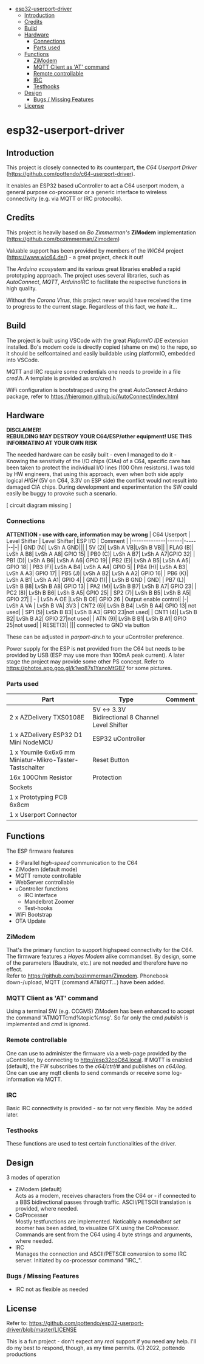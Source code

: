 - [esp32-userport-driver](#esp32-userport-driver)
  - [Introduction](#introduction)
  - [Credits](#credits)
  - [Build](#build)
  - [Hardware](#hardware)
    - [Connections](#connections)
    - [Parts used](#parts-used)
  - [Functions](#functions)
    - [ZiModem](#zimodem)
    - [MQTT Client as 'AT' command](#mqtt-client-as-at-command)
    - [Remote controllable](#remote-controllable)
    - [IRC](#irc)
    - [Testhooks](#testhooks)
  - [Design](#design)
    - [Bugs / Missing Features](#bugs--missing-features)
  - [License](#license)
# esp32-userport-driver

## Introduction
This project is closely connected to its counterpart, the *C64 Userport Driver* (https://github.com/pottendo/c64-userport-driver).

It enables an ESP32 based uController to act a C64 userport modem, a general purpose co-processor or a generic interface to wireless connectivity (e.g. via MQTT or IRC protocolls).

## Credits
This project is heavily based on *Bo Zimmerman's* **ZiModem** implementation (https://github.com/bozimmerman/Zimodem)

Valuable support has been provided by members of the *WiC64* project (https://www.wic64.de/) - a great project, check it out!

The *Arduino ecosystem* and its various great libraries enabled a rapid prototyping approach. The project uses several libraries, such as *AutoConnect*, *MQTT*, *ArduinoIRC* to facilitate the respective functions in high quality.

Without the *Corona Virus*, this project never would have received the time to progress to the current stage. Regardless of this fact, we *hate* it... 

## Build
The project is built using VSCode with the great *PlaformIO IDE* extension installed.
Bo's modem code is directly copied (shame on me) to the repo, so it should be selfcontained and easily buildable using platformIO, embedded into VSCode.

MQTT and IRC require some credentials one needs to provide in a file *cred.h*. A template is provided as src/cred.h

WiFi configuration is bootstrapped using the great *AutoConnect* Arduino package, refer to https://hieromon.github.io/AutoConnect/index.html

## Hardware

**DISCLAIMER! <br>REBUILDING MAY DESTROY YOUR C64/ESP/other equipment! USE THIS INFORMATINO AT YOUR OWN RISK** 

The needed hardware can be easily built - even I managed to do it - Knowing the sensitivity of the I/O chips (CIAs) of a C64, specific care has been taken to protect the individual I/O lines (100 Ohm resistors). 
I was told by HW engineers, that using this approach, even when both side apply logical *HIGH* (5V on C64, 3.3V on ESP side) the conflict would not result into damaged CIA chips. 
During development and experimentation the SW could easily be buggy to provoke such a scenario.

[ circuit diagram missing ]

### Connections 

**ATTENTION - use with care, information may be wrong**
| C64 Userport | Level Shifter | Level Shifter| ESP I/O | Comment |
|--------------|------|-----|--|-|
| GND (N)| LvSh A GND|||
| 5V (2)| LvSh A VB|LvSh B VB||
| FLAG (B)| LvSh A B8| LvSh A A8| GPIO 15|
| PB0 (C)| LvSh A B7| LvSh A A7|GPIO 32|
| PB1 (D)| LvSh A B6| LvSh A A6| GPIO 19|
| PB2 (E)| LvSh A B5| LvSh A A5| GPIO 18|
| PB3 (F)| LvSh A B4| LvSh A A4| GPIO 5|
| PB4 (H)| LvSh A B3| LvSh A A3| GPIO 17|
| PB5 (J)| LvSh A B2| LvSh A A2| GPIO 16|
| PB6 (K)| LvSh A B1| LvSh A A1| GPIO 4|
| GND (1)| | LvSh B GND | GND|
| PB7 (L)| LvSh B B8| LvSh B A8| GPIO 13|
| PA2 (M)| LvSh B B7| LvSh B A7| GPIO 23|
| PC2 (8)| LvSh B B6| LvSh B A5| GPIO 25|
| SP2 (7)| LvSh B B5| LvSh B A5| GPIO 27|
| - | LvSh A OE |LvSh B OE| GPIO 26 | Output enable control|
|-| LvSh A VA | LvSh B VA| 3V3
| CNT2 (6)| LvSh B B4| LvSh B A4| GPIO 13| not used|
| SP1 (5)| LvSh B B3| LvSh B A3| GPIO 23|not used|
| CNT1 (4)| LvSh B B2| LvSh B A2| GPIO 27|not used|
| ATN (9)| LvSh B B1| LvSh B A1| GPIO 25|not used|
| RESET(3)| ||| connected to GND via button

These can be adjusted in *parport-drv.h* to your uController preference.

Power supply for the ESP is **not** provided from the C64 but needs to be provided by USB (ESP may use more than 100mA peak current). A later stage the project may provide some other PS concept.
Refer to https://photos.app.goo.gl/k1wo87s1YanoMtGB7 for some pictures.

### Parts used
|Part|Type|Comment|
|---|---|---|
|2 x AZDelivery TXS0108E| 5V <-> 3.3V Bidirectional 8 Channel Level Shifter |
| 1 x AZDelivery ESP32 D1 Mini NodeMCU  | ESP32 uController |
| 1 x Youmile 6x6x6 mm Miniatur-Mikro-Taster-Tastschalter  | Reset Button|
| 16x 100Ohm Resistor | Protection|
| Sockets||
| 1 x Prototyping PCB 6x8cm
| 1 x Userport Connector

## Functions
The ESP firmware features
- 8-Parallel *high-speed* communication to the C64
- ZiModem (default mode)
- MQTT remote controllable
- WebServer controllable
- uController functions
  - IRC interface
  - Mandelbrot Zoomer
  - Test-hooks
- WiFi Bootstrap
- OTA Update

### ZiModem
That's the primary function to support highspeed connectivity for the C64. The firmware features a *Hayes Modem* alike commandset. By design, some of the parameters (Baudrate, etc.) are not needed and therefore have no effect.<br>
Refer to https://github.com/bozimmerman/Zimodem.
Phonebook down-/upload, MQTT (command *ATMQTT...*) have been added.

### MQTT Client as 'AT' command
Using a terminal SW (e.g. CCGMS) ZiModem has been enhanced to accept the command 'ATMQTTcmd%topic%msg'. So far only the cmd *publish* is implemented and *cmd* is ignored.

### Remote controllable
One can use to administer the firmware via a web-page provided by the uController, by connecting to http://esp32coC64.local.
If MQTT is enabled (default), the FW subscribes to the *c64/ctrl/#* and publishes on *c64/log*. One can use any mqtt clients to send commands or receive some log-information via MQTT.

### IRC
Basic IRC connectivity is provided - so far not very flexible. May be added later.

### Testhooks
These functions are used to test certain functionalities of the driver.

## Design
3 modes of operation
- ZiModem (default)<br>
  Acts as a modem, receives characters from the C64 or - if connected to a BBS bidirectional passes through traffic. ASCII/PETSCII translation is provided, where needed.
- CoProcesser<br>
  Mostly testfunctions are implemented. Noticably a *mandelbrot set* zoomer has been added, to visualize GFX using the CoProcessor.
  Commands are sent from the C64 using 4 byte strings and arguments, where needed.
- IRC<br>
  Manages the connection and ASCII/PETSCII conversion to some IRC server. Initiated by co-processor command "IRC_".

### Bugs / Missing Features
- IRC not as flexible as needed


## License

Refer to: https://github.com/pottendo/esp32-userport-driver/blob/master/LICENSE

This is a fun project - don't expect any *real* support if you need any help. I'll do my best to respond, though, as my time permits.
(C) 2022, pottendo productions